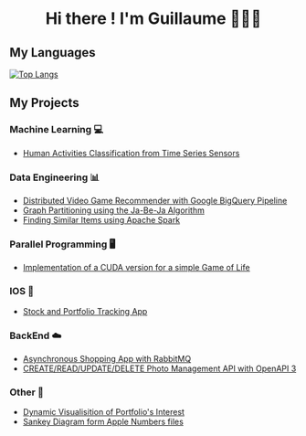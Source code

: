 <div align="center">
  <h1> Hi there ! I'm Guillaume 👋👨‍💻 </h1>
</div>

<!--
[![GitHub stats](https://github-readme-stats.vercel.app/api?username=glongrais&show_icons=true&hide=issues&bg_color=30,e96443,904e95&title_color=fff&text_color=fff&icon_color=fff)](https://github.com/glongrais)
-->

## My Languages

[![Top Langs](https://github-readme-stats.vercel.app/api/top-langs/?username=glongrais&layout=compact&bg_color=30,e96443,904e95&title_color=fff&text_color=fff)](https://github.com/glongrais)

## My Projects

### Machine Learning 💻

* [Human Activities Classification from Time Series Sensors](https://github.com/glongrais/Time_Series_Classification)

### Data Engineering 📊

* [Distributed Video Game Recommender with Google BigQuery Pipeline](https://github.com/glongrais/Recommender_Blacknut)
* [Graph Partitioning using the Ja-Be-Ja Algorithm](https://github.com/glongrais/Data_Mining_Grah_Partioning)
* [Finding Similar Items using Apache Spark](https://github.com/glongrais/Data_Mining_Similar_Items)

### Parallel Programming 🖥

* [Implementation of a CUDA version for a simple Game of Life](https://github.com/glongrais/Parallel_GPU_TP6)

### IOS 📱

* [Stock and Portfolio Tracking App](https://github.com/glongrais/StockTracker)

### BackEnd ☁️

* [Asynchronous Shopping App with RabbitMQ](https://github.com/glongrais/Messenger_RabbitMQ)
* [CREATE/READ/UPDATE/DELETE Photo Management API with OpenAPI 3](https://github.com/glongrais/OpenAPI_Photo_Management)

### Other 🔭

* [Dynamic Visualisition of Portfolio's Interest](https://github.com/glongrais/Portfolio_Interest_Visualisation)
* [Sankey Diagram form Apple Numbers files](https://github.com/glongrais/Sankey_Visualisation)

<!--
**glongrais/glongrais** is a ✨ _special_ ✨ repository because its `README.md` (this file) appears on your GitHub profile.

Here are some ideas to get you started:

- 🔭 I’m currently working on ...
- 🌱 I’m currently learning ...
- 👯 I’m looking to collaborate on ...
- 🤔 I’m looking for help with ...
- 💬 Ask me about ...
- 📫 How to reach me: ...
- 😄 Pronouns: ...
- ⚡ Fun fact: ...
-->
